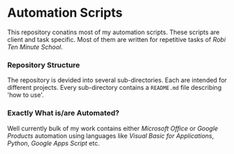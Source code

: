 # Automation Scripts

This repository conatins most of my automation scripts.
These scripts are client and task specific. Most of them are written for repetitive tasks of *Robi Ten Minute School*.<br>

### Repository Structure
The repository is devided into several sub-directories. Each are intended for different projects. Every sub-directory contains a `README.md` file describing 'how to use'.

### Exactly What is/are Automated?

Well currently bulk of my work contains either *Microsoft Office* or *Google Products* automation using languages like *Visual Basic for Applications*, *Python*, *Google Apps Script* etc.
